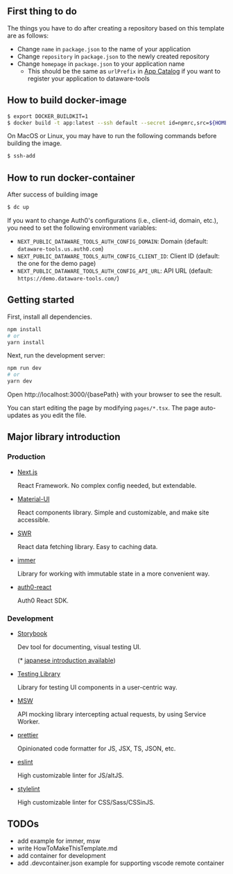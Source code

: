 ## First thing to do

The things you have to do after creating a repository based on this template are as follows:

- Change `name` in `package.json` to the name of your application
- Change `repository` in `package.json` to the newly created repository
- Change `homepage` in `package.json` to your application name
  - This should be the same as `urlPrefix` in
    [App Catalog](https://github.com/dataware-tools/protocols/blob/master/catalogs/app.json)
    if you want to register your application to dataware-tools

## How to build docker-image

```bash
$ export DOCKER_BUILDKIT=1
$ docker build -t app:latest --ssh default --secret id=npmrc,src=${HOME}/.npmrc .

```

On MacOS or Linux, you may have to run the following commands before building the image.

```bash
$ ssh-add
```

## How to run docker-container

After success of building image

```bash
$ dc up
```

If you want to change Auth0's configurations (i.e., client-id, domain, etc.),
you need to set the following environment variables:

- `NEXT_PUBLIC_DATAWARE_TOOLS_AUTH_CONFIG_DOMAIN`: Domain (default: `dataware-tools.us.auth0.com`)
- `NEXT_PUBLIC_DATAWARE_TOOLS_AUTH_CONFIG_CLIENT_ID`: Client ID (default: the one for the demo page)
- `NEXT_PUBLIC_DATAWARE_TOOLS_AUTH_CONFIG_API_URL`: API URL (default: `https://demo.dataware-tools.com/`)

## Getting started

First, install all dependencies.

```bash
npm install
# or
yarn install
```

Next, run the development server:

```bash
npm run dev
# or
yarn dev
```

Open http://localhost:3000/{basePath} with your browser to see the result.

You can start editing the page by modifying `pages/*.tsx`. The page auto-updates as you edit the file.

## Major library introduction

### Production

- [Next.js](https://nextjs.org/learn/basics/create-nextjs-app)

  React Framework. No complex config needed, but extendable.

- [Material-UI](https://next.material-ui.com/getting-started/usage/)

  React components library. Simple and customizable, and make site accessible.

- [SWR](https://swr.vercel.app/getting-started#quick-start)

  React data fetching library. Easy to caching data.

- [immer](https://immerjs.github.io/immer/)

  Library for working with immutable state in a more convenient way.

- [auth0-react](https://auth0.com/docs/libraries/auth0-react#getting-started)

  Auth0 React SDK.

### Development

- [Storybook](https://storybook.js.org/tutorials/intro-to-storybook/react/en/get-started/)

  Dev tool for documenting, visual testing UI.

  (\* [japanese introduction available](https://storybook.js.org/tutorials/intro-to-storybook/react/ja/get-started/))

- [Testing Library](https://testing-library.com/docs/react-testing-library/example-intro)

  Library for testing UI components in a user-centric way.

- [MSW](https://mswjs.io/docs/getting-started/mocks)

  API mocking library intercepting actual requests, by using Service Worker.

- [prettier](https://prettier.io/docs/en/install.html#summary)

  Opinionated code formatter for JS, JSX, TS, JSON, etc.

- [eslint](https://eslint.org/docs/user-guide/getting-started#configuration)

  High customizable linter for JS/altJS.

- [stylelint](https://stylelint.io/user-guide/get-started#customize)

  High customizable linter for CSS/Sass/CSSinJS.

## TODOs

- add example for immer, msw
- write HowToMakeThisTemplate.md
- add container for development
- add .devcontainer.json example for supporting vscode remote container

